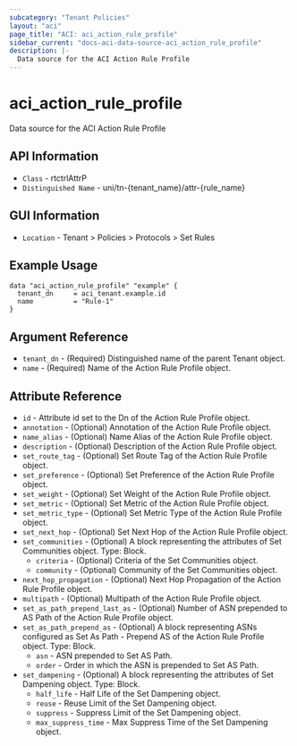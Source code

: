 ```yaml
---
subcategory: "Tenant Policies"
layout: "aci"
page_title: "ACI: aci_action_rule_profile"
sidebar_current: "docs-aci-data-source-aci_action_rule_profile"
description: |-
  Data source for the ACI Action Rule Profile
---
```


# aci_action_rule_profile #

Data source for the ACI Action Rule Profile

## API Information ##

* `Class` - rtctrlAttrP
* `Distinguished Name` - uni/tn-{tenant_name}/attr-{rule_name}

## GUI Information ##

* `Location` - Tenant > Policies > Protocols > Set Rules

## Example Usage ##

```hcl
data "aci_action_rule_profile" "example" {
  tenant_dn     = aci_tenant.example.id
  name          = "Rule-1"
}
```

## Argument Reference ##

* `tenant_dn` - (Required) Distinguished name of the parent Tenant object.
* `name` - (Required) Name of the Action Rule Profile object.

## Attribute Reference ##
* `id` - Attribute id set to the Dn of the Action Rule Profile object.
* `annotation` - (Optional) Annotation of the Action Rule Profile object.
* `name_alias` - (Optional) Name Alias of the Action Rule Profile object.
* `description` - (Optional) Description of the Action Rule Profile object.
* `set_route_tag` - (Optional) Set Route Tag of the Action Rule Profile object.
* `set_preference` - (Optional) Set Preference of the Action Rule Profile object.
* `set_weight` - (Optional) Set Weight of the Action Rule Profile object.
* `set_metric` - (Optional) Set Metric of the Action Rule Profile object.
* `set_metric_type` - (Optional) Set Metric Type of the Action Rule Profile object.
* `set_next_hop` - (Optional) Set Next Hop of the Action Rule Profile object.
* `set_communities` - (Optional) A block representing the attributes of Set Communities object. Type: Block.
  * `criteria` - (Optional) Criteria of the Set Communities object.
  * `community` - (Optional) Community of the Set Communities object.
* `next_hop_propagation` - (Optional) Next Hop Propagation of the Action Rule Profile object.
* `multipath` - (Optional) Multipath of the Action Rule Profile object.
* `set_as_path_prepend_last_as` - (Optional) Number of ASN prepended to AS Path of the Action Rule Profile object.
* `set_as_path_prepend_as` - (Optional) A block representing ASNs configured as Set As Path - Prepend AS of the Action Rule Profile object. Type: Block.
  * `asn` - ASN prepended to Set AS Path.
  * `order` - Order in which the ASN is prepended to Set AS Path.
* `set_dampening` - (Optional) A block representing the attributes of Set Dampening object. Type: Block.
  * `half_life` - Half Life of the Set Dampening object.
  * `reuse` - Reuse Limit of the Set Dampening object.
  * `suppress` - Suppress Limit of the Set Dampening object.
  * `max_suppress_time` - Max Suppress Time of the Set Dampening object.
